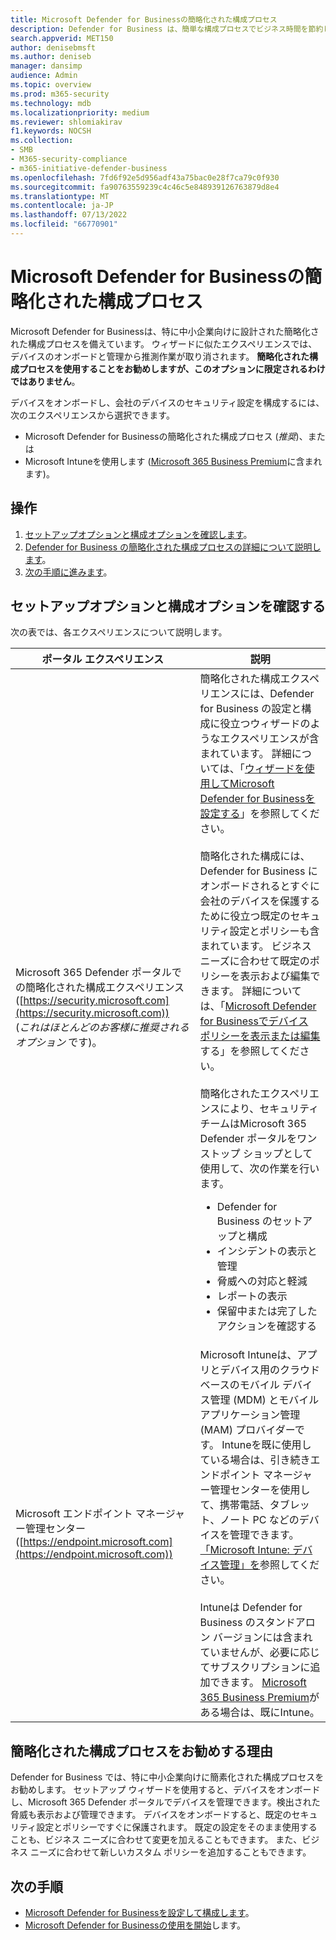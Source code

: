 ```yaml
---
title: Microsoft Defender for Businessの簡略化された構成プロセス
description: Defender for Business は、簡単な構成プロセスでビジネス時間を節約します。 1 日目からどのように動作し、ビジネスを保護するかを確認します。
search.appverid: MET150
author: denisebmsft
ms.author: deniseb
manager: dansimp
audience: Admin
ms.topic: overview
ms.prod: m365-security
ms.technology: mdb
ms.localizationpriority: medium
ms.reviewer: shlomiakirav
f1.keywords: NOCSH
ms.collection:
- SMB
- M365-security-compliance
- m365-initiative-defender-business
ms.openlocfilehash: 7fd6f92e5d956adf43a75bac0e28f7ca79c0f930
ms.sourcegitcommit: fa90763559239c4c46c5e848939126763879d8e4
ms.translationtype: MT
ms.contentlocale: ja-JP
ms.lasthandoff: 07/13/2022
ms.locfileid: "66770901"
---
```

# <a name="the-simplified-configuration-process-in-microsoft-defender-for-business"></a>Microsoft Defender for Businessの簡略化された構成プロセス

Microsoft Defender for Businessは、特に中小企業向けに設計された簡略化された構成プロセスを備えています。 ウィザードに似たエクスペリエンスでは、デバイスのオンボードと管理から推測作業が取り消されます。 **簡略化された構成プロセスを使用することをお勧めしますが、このオプションに限定されるわけではありません**。

デバイスをオンボードし、会社のデバイスのセキュリティ設定を構成するには、次のエクスペリエンスから選択できます。

- Microsoft Defender for Businessの簡略化された構成プロセス (*推奨*)、または
- Microsoft Intuneを使用します ([Microsoft 365 Business Premium](../../business-premium/index.md)に含まれます)。

## <a name="what-to-do"></a>操作

1. [セットアップオプションと構成オプションを確認します](#review-your-setup-and-configuration-options)。
2. [Defender for Business の簡略化された構成プロセスの詳細について説明します](#why-we-recommend-the-simplified-configuration-process)。
3. [次の手順に進みます](#next-steps)。


## <a name="review-your-setup-and-configuration-options"></a>セットアップオプションと構成オプションを確認する

次の表では、各エクスペリエンスについて説明します。

| ポータル エクスペリエンス  | 説明  |
|---------|---------|
| Microsoft 365 Defender ポータルでの簡略化された構成エクスペリエンス ([https://security.microsoft.com](https://security.microsoft.com)) <br/>(*これはほとんどのお客様に推奨されるオプション* です)。  | 簡略化された構成エクスペリエンスには、Defender for Business の設定と構成に役立つウィザードのようなエクスペリエンスが含まれています。 詳細については、「[ウィザードを使用してMicrosoft Defender for Businessを設定する](mdb-use-wizard.md)」を参照してください。<br/><br/>簡略化された構成には、Defender for Business にオンボードされるとすぐに会社のデバイスを保護するために役立つ既定のセキュリティ設定とポリシーも含まれています。 ビジネス ニーズに合わせて既定のポリシーを表示および編集できます。 詳細については、「[Microsoft Defender for Businessでデバイス ポリシーを表示または編集](mdb-view-edit-policies.md)する」を参照してください。<br/><br/>簡略化されたエクスペリエンスにより、セキュリティ チームはMicrosoft 365 Defender ポータルをワンストップ ショップとして使用して、次の作業を行います。 <ul><li>Defender for Business のセットアップと構成</li><li>インシデントの表示と管理</li><li>脅威への対応と軽減</li><li>レポートの表示</li><li>保留中または完了したアクションを確認する  |
| Microsoft エンドポイント マネージャー管理センター ([https://endpoint.microsoft.com](https://endpoint.microsoft.com))  | Microsoft Intuneは、アプリとデバイス用のクラウドベースのモバイル デバイス管理 (MDM) とモバイル アプリケーション管理 (MAM) プロバイダーです。 Intuneを既に使用している場合は、引き続きエンドポイント マネージャー管理センターを使用して、携帯電話、タブレット、ノート PC などのデバイスを管理できます。 [「Microsoft Intune: デバイス管理」を](/mem/intune/fundamentals/what-is-device-management)参照してください。 <br/><br/>Intuneは Defender for Business のスタンドアロン バージョンには含まれていませんが、必要に応じてサブスクリプションに追加できます。 [Microsoft 365 Business Premium](../../business-premium/index.md)がある場合は、既にIntune。 |

## <a name="why-we-recommend-the-simplified-configuration-process"></a>簡略化された構成プロセスをお勧めする理由

Defender for Business では、特に中小企業向けに簡素化された構成プロセスをお勧めします。 セットアップ ウィザードを使用すると、デバイスをオンボードし、Microsoft 365 Defender ポータルでデバイスを管理できます。検出された脅威も表示および管理できます。 デバイスをオンボードすると、既定のセキュリティ設定とポリシーですぐに保護されます。 既定の設定をそのまま使用することも、ビジネス ニーズに合わせて変更を加えることもできます。 また、ビジネス ニーズに合わせて新しいカスタム ポリシーを追加することもできます。

## <a name="next-steps"></a>次の手順

- [Microsoft Defender for Businessを設定して構成します](mdb-setup-configuration.md)。
- [Microsoft Defender for Businessの使用を開始](mdb-get-started.md)します。

